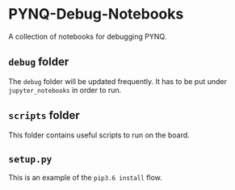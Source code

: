 # PYNQ-Debug-Notebooks
A collection of notebooks for debugging PYNQ.

## `debug` folder
The `debug` folder will be updated frequently. It has to be put under `jupyter_notebooks` in order to run.

## `scripts` folder
This folder contains useful scripts to run on the board.

## `setup.py`
This is an example of the `pip3.6 install` flow. 